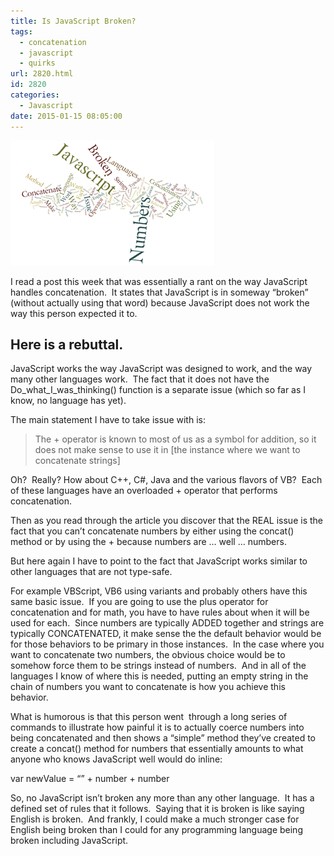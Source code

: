 ```yaml
---
title: Is JavaScript Broken?
tags:
  - concatenation
  - javascript
  - quirks
url: 2820.html
id: 2820
categories:
  - Javascript
date: 2015-01-15 08:05:00
---
```


![IsJavaScriptBroken](/uploads/2015/01/IsJavaScriptBroken.png "IsJavaScriptBroken")

I read a post this week that was essentially a rant on the way JavaScript handles concatenation.  It states that JavaScript is in someway “broken” (without actually using that word) because JavaScript does not work the way this person expected it to.

<!-- more -->

Here is a rebuttal.
-------------------

JavaScript works the way JavaScript was designed to work, and the way many other languages work.  The fact that it does not have the Do\_what\_I\_was\_thinking() function is a separate issue (which so far as I know, no language has yet).

The main statement I have to take issue with is:

> The + operator is known to most of us as a symbol for addition, so it does not make sense to use it in \[the instance where we want to concatenate strings\]

Oh?  Really? How about C++, C#, Java and the various flavors of VB?  Each of these languages have an overloaded + operator that performs concatenation.

Then as you read through the article you discover that the REAL issue is the fact that you can’t concatenate numbers by either using the concat() method or by using the + because numbers are … well … numbers.

But here again I have to point to the fact that JavaScript works similar to other languages that are not type-safe.

For example VBScript, VB6 using variants and probably others have this same basic issue.  If you are going to use the plus operator for concatenation and for math, you have to have rules about when it will be used for each.  Since numbers are typically ADDED together and strings are typically CONCATENATED, it make sense the the default behavior would be for those behaviors to be primary in those instances.  In the case where you want to concatenate two numbers, the obvious choice would be to somehow force them to be strings instead of numbers.  And in all of the languages I know of where this is needed, putting an empty string in the chain of numbers you want to concatenate is how you achieve this behavior.

What is humorous is that this person went  through a long series of commands to illustrate how painful it is to actually coerce numbers into being concatenated and then shows a “simple” method they’ve created to create a concat() method for numbers that essentially amounts to what anyone who knows JavaScript well would do inline:

var newValue = “” + number + number

So, no JavaScript isn’t broken any more than any other language.  It has a defined set of rules that it follows.  Saying that it is broken is like saying English is broken.  And frankly, I could make a much stronger case for English being broken than I could for any programming language being broken including JavaScript.
